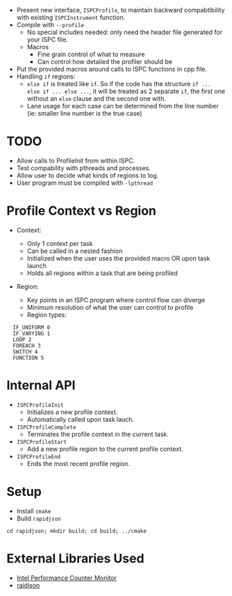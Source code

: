 - Present new interface, `ISPCProfile`, to maintain backward compabtibility
  with existing `ISPCInstrument` function.
- Compile with `--profile`
  - No special includes needed: only need the header file generated for your ISPC file.
  - Macros
    - Fine grain control of what to measure
    - Can control how detailed the profiler should be
- Put the provided macros around calls to ISPC functions in cpp file.
- Handling `if` regions:
  - `else if` is treated like `if`. So if the code has the structure `if ... else if ... else ...`, it will be treated as 2 separate `if`, the first one without an `else` clause and the second one with. 
  - Lane usage for each case can be determined from the line number (ie: smaller line number is the true case)

TODO
====
- Allow calls to ProfileInit from within ISPC.
- Test compability with pthreads and processes.
- Allow user to decide what kinds of regions to log.
- User program must be compiled with `-lpthread`

Profile Context vs Region
=========================
- Context:
  - Only 1 context per task
  - Can be called in a nested fashion
  - Initialized when the user uses the provided macro OR upon task launch
  - Holds all regions within a task that are being profiled

- Region:
  - Key points in an ISPC program where control flow can diverge
  - Minimum resolution of what the user can control to profile
  - Region types:
```
  IF_UNIFORM 0
  IF_VARYING 1
  LOOP 2
  FOREACH 3
  SWITCH 4
  FUNCTION 5
```

Internal API
============
- `ISPCProfileInit`
  - Initializes a new profile context.
  - Automatically called upon task lauch.
- `ISPCProfileComplete`
  - Terminates the profile context in the current task.
- `ISPCProfileStart`
  - Add a new profile region to the current profile context.
- `ISPCProfileEnd`
  - Ends the most recent profile region.

Setup
=====
- Install `cmake`
- Build `rapidjson`
```
cd rapidjson; mkdir build; cd build; ../cmake
```

External Libraries Used
=======================
- [Intel Performance Counter Monitor](https://software.intel.com/en-us/articles/intel-performance-counter-monitor)
- [raidjson](https://github.com/miloyip/rapidjson)
